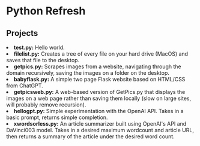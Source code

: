 <H1>Python Refresh</H1>
<H2>Projects</H2>
<li><b>test.py:</b> Hello world.</li>
<li><b>filelist.py:</b> Creates a tree of every file on your hard drive (MacOS) and saves that file to the desktop.</li>
<li><b>getpics.py:</b> Scrapes images from a website, navigating through the domain recursively, saving the images on a folder on the desktop.</li>
<li><b>babyflask.py:</b> A simple two page Flask website based on HTML/CSS from ChatGPT.</li>
<li><b>getpicsweb.py:</b> A web-based version of GetPics.py that displays the images on a web page rather than saving them locally (slow on large sites, will probably remove recursion).</li>
<li><b>hellogpt.py:</b> Simple experimentation with the OpenAI API. Takes in a basic prompt, returns simple completion.</li>
<li><b>xwordsorless.py:</b> An article summarizer built using OpenAI's API and DaVinci003 model. Takes in a desired maximum wordcount and article URL, then returns a summary of the article under the desired word count.</li>